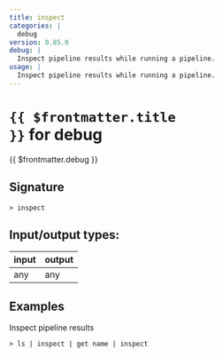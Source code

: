 ```yaml
---
title: inspect
categories: |
  debug
version: 0.85.0
debug: |
  Inspect pipeline results while running a pipeline.
usage: |
  Inspect pipeline results while running a pipeline.
---
```

<!-- This file is automatically generated. Please edit the command in https://github.com/nushell/nushell instead. -->

# <code>{{ $frontmatter.title }}</code> for debug

<div class='command-title'>{{ $frontmatter.debug }}</div>

## Signature

```> inspect ```


## Input/output types:

| input | output |
| ----- | ------ |
| any   | any    |

## Examples

Inspect pipeline results
```shell
> ls | inspect | get name | inspect

```
